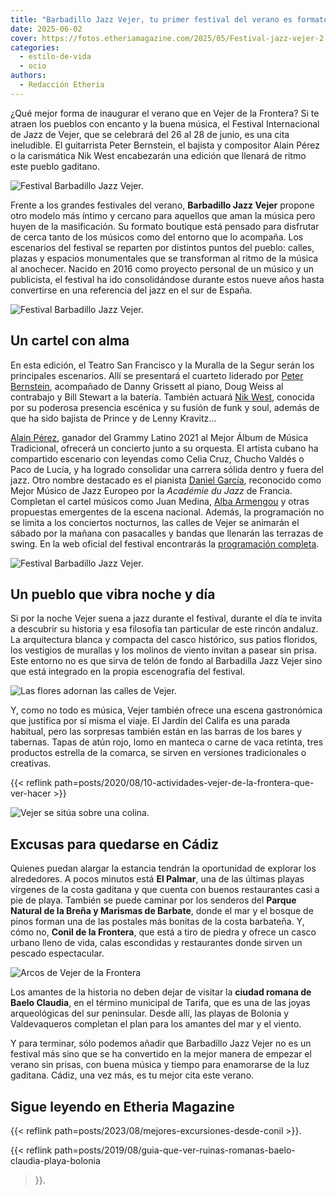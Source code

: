 ```yaml
---
title: "Barbadillo Jazz Vejer, tu primer festival del verano es formato boutique"
date: 2025-06-02
cover: https://fotos.etheriamagazine.com/2025/05/Festival-jazz-vejer-2.jpeg
categories: 
  - estilo-de-vida
  - ocio
authors: 
  - Redacción Etheria
---
```


¿Qué mejor forma de inaugurar el verano que en Vejer de la Frontera? Si te atraen los 
pueblos con encanto y la buena música, el Festival Internacional de Jazz de Vejer, que 
se celebrará del 26 al 28 de junio, es una cita ineludible. El guitarrista Peter 
Bernstein, el bajista y compositor Alain Pérez o la carismática Nik West encabezarán una 
edición que llenará de ritmo este pueblo gaditano. 

![Festival Barbadillo Jazz Vejer.](https://fotos.etheriamagazine.com/2025/05/Festival-jazz-vejer-4.jpeg "© Festival Barbadillo Jazz Vejer.")

Frente a los grandes festivales del verano, **Barbadillo Jazz Vejer** propone otro 
modelo más íntimo y cercano para aquellos que aman la música pero huyen de la 
masificación. Su formato boutique está pensado para disfrutar de cerca tanto de los 
músicos como del entorno que lo acompaña. Los escenarios del festival se reparten por 
distintos puntos del pueblo: calles, plazas y espacios monumentales que se transforman 
al ritmo de la música al anochecer. Nacido en 2016 como proyecto personal de un músico y 
un publicista, el festival ha ido consolidándose durante estos nueve años hasta 
convertirse en una referencia del jazz en el sur de España. 

![Festival Barbadillo Jazz Vejer.](https://fotos.etheriamagazine.com/2025/05/Festival-jazz-vejer-1.jpeg "© Festival Barbadillo Jazz Vejer.")

## Un cartel con alma

En esta edición, el Teatro San Francisco y la Muralla de la Segur serán los principales 
escenarios. Allí se presentará el cuarteto liderado por [Peter 
Bernstein](https://www.youtube.com/watch?v=O5GP_aHntaU), acompañado de Danny Grissett al 
piano, Doug Weiss al contrabajo y Bill Stewart a la batería. También actuará [Nik 
West,](https://www.youtube.com/watch?v=EFCmTVPNNds) conocida por su poderosa presencia 
escénica y su fusión de funk y soul, además de que ha sido bajista de Prince y de Lenny 
Kravitz... 

[Alain Pérez](https://www.youtube.com/watch?v=gOoChhJPVVs&t=128s), ganador del Grammy 
Latino 2021 al Mejor Álbum de Música Tradicional, ofrecerá un concierto junto a su 
orquesta. El artista cubano ha compartido escenario con leyendas como Celia Cruz, Chucho 
Valdés o Paco de Lucía, y ha logrado consolidar una carrera sólida dentro y fuera del 
jazz. Otro nombre destacado es el pianista [Daniel 
García](https://www.youtube.com/watch?v=ROlkholbUwc), reconocido como Mejor Músico de 
Jazz Europeo por la _Académie du Jazz_ de Francia. Completan el cartel músicos como Juan 
Medina, [Alba Armengou](https://www.youtube.com/watch?v=rWT_EaUwkLQ&t=99s) y otras 
propuestas emergentes de la escena nacional. Además, la programación no se limita a los 
conciertos nocturnos, las calles de Vejer se animarán el sábado por la mañana con 
pasacalles y bandas que llenarán las terrazas de swing. En la web oficial del festival 
encontrarás la [programación completa](https://jazzvejer.com/). 

![Festival Barbadillo Jazz Vejer.](https://fotos.etheriamagazine.com/2025/05/Festival-jazz-vejer-5.jpg "© Festival Barbadillo Jazz Vejer.")

## Un pueblo que vibra noche y día

Si por la noche Vejer suena a jazz durante el festival, durante el día te invita a 
descubrir su historia y esa filosofía tan particular de este rincón andaluz. La 
arquitectura blanca y compacta del casco histórico, sus patios floridos, los vestigios 
de murallas y los molinos de viento invitan a pasear sin prisa. Este entorno no es que 
sirva de telón de fondo al Barbadilla Jazz Vejer sino que está integrado en la propia 
escenografía del festival. 

![Las flores adornan las calles de Vejer.](https://fotos.etheriamagazine.com/2025/05/calles-vejer.jpg "Las flores adornan las calles de Vejer.")

Y, como no todo es música, Vejer también ofrece una escena gastronómica que justifica 
por sí misma el viaje. El Jardín del Califa es una parada habitual, pero las sorpresas 
también están en las barras de los bares y tabernas. Tapas de atún rojo, lomo en manteca 
o carne de vaca retinta, tres productos estrella de la comarca, se sirven en versiones 
tradicionales o creativas. 

{{< reflink path=posts/2020/08/10-actividades-vejer-de-la-frontera-que-ver-hacer >}}

![Vejer se sitúa sobre una colina.](https://fotos.etheriamagazine.com/2025/05/vista-mejor.jpg "Vejer se sitúa sobre una colina.")

## Excusas para quedarse en Cádiz

Quienes puedan alargar la estancia tendrán la oportunidad de explorar los alrededores. A 
pocos minutos está **El Palmar**, una de las últimas playas vírgenes de la costa 
gaditana y que cuenta con buenos restaurantes casi a pie de playa. También se puede 
caminar por los senderos del **Parque Natural de la Breña y Marismas de Barbate**, donde 
el mar y el bosque de pinos forman una de las postales más bonitas de la costa 
barbateña. Y, cómo no, **Conil de la Frontera**, que está a tiro de piedra y ofrece un 
casco urbano lleno de vida, calas escondidas y restaurantes donde sirven un pescado 
espectacular. 

![Arcos de Vejer de la Frontera](https://fotos.etheriamagazine.com/2025/05/Vejer-cadiz.jpg "Uno de los rincones con encanto de Vejer.")

Los amantes de la historia no deben dejar de visitar la **ciudad romana de Baelo 
Claudia**, en el término municipal de Tarifa, que es una de las joyas arqueológicas del 
sur peninsular. Desde allí, las playas de Bolonia y Valdevaqueros completan el plan para 
los amantes del mar y el viento. 

Y para terminar, sólo podemos añadir que Barbadillo Jazz Vejer no es un festival más 
sino que se ha convertido en la mejor manera de empezar el verano sin prisas, con buena 
música y tiempo para enamorarse de la luz gaditana. Cádiz, una vez más, es tu mejor cita 
este verano. 

## Sigue leyendo en Etheria Magazine

{{< reflink path=posts/2023/08/mejores-excursiones-desde-conil >}}. 

{{< reflink path=posts/2019/08/guia-que-ver-ruinas-romanas-baelo-claudia-playa-bolonia 
>}}.
